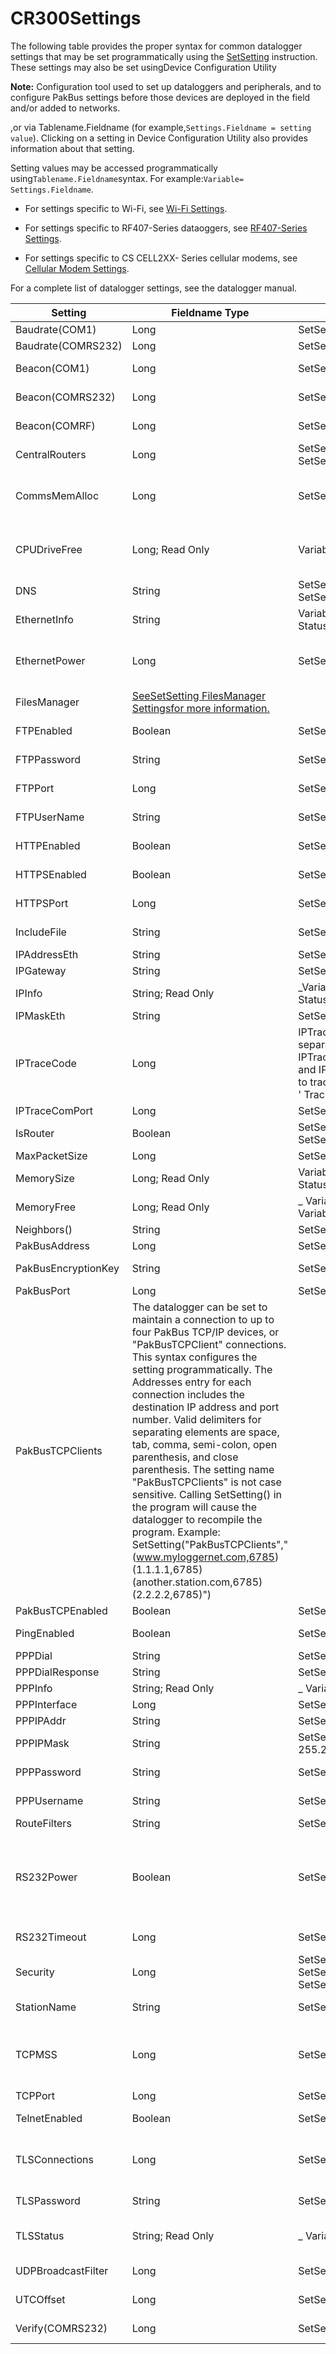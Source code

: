 # CR300Settings

The following table provides the proper syntax for common datalogger settings that may be set programmatically using the [SetSetting](setstatussetsetting.md) instruction. These settings may also be set usingDevice Configuration Utility

**Note:** Configuration tool used to set up dataloggers and peripherals, and to configure PakBus settings before those devices are deployed in the field and/or added to networks.

,or via Tablename.Fieldname (for example,`Settings.Fieldname = setting value`). Clicking on a setting in Device Configuration Utility also provides information about that setting.

Setting values may be accessed programmatically using`Tablename.Fieldname`syntax. For example:`Variable= Settings.Fieldname`.

- For settings specific to Wi-Fi, see [Wi-Fi Settings](SettingsWiFi.md).

- For settings specific to RF407-Series dataoggers, see [RF407-Series Settings](SettingsRF.md).

- For settings specific to CS CELL2XX- Series cellular modems, see [Cellular Modem Settings](cellmodemsettings.md).

For a complete list of datalogger settings, see the datalogger manual.

| Setting             | Fieldname Type                                                                                                                                                                                                                                                                                                                                                                                                                                                                                                                                                                                                                                                                 | Example Syntax                                                                                                                                                                                                                           | Notes                                                      |
| ------------------- | ------------------------------------------------------------------------------------------------------------------------------------------------------------------------------------------------------------------------------------------------------------------------------------------------------------------------------------------------------------------------------------------------------------------------------------------------------------------------------------------------------------------------------------------------------------------------------------------------------------------------------------------------------------------------------ | ---------------------------------------------------------------------------------------------------------------------------------------------------------------------------------------------------------------------------------------- | ---------------------------------------------------------- |
| Baudrate(COM1)      | Long                                                                                                                                                                                                                                                                                                                                                                                                                                                                                                                                                                                                                                                                           | SetSetting("Baudrate(COM1)",115200)                                                                                                                                                                                                      |
| Baudrate(COMRS232)  | Long                                                                                                                                                                                                                                                                                                                                                                                                                                                                                                                                                                                                                                                                           | SetSetting("Baudrate(COMRS232)",115200)                                                                                                                                                                                                  |
| Beacon(COM1)        | Long                                                                                                                                                                                                                                                                                                                                                                                                                                                                                                                                                                                                                                                                           | SetSetting("Beacon(COM1)",60)                                                                                                                                                                                                            | Unit = seconds                                             |
| Beacon(COMRS232)    | Long                                                                                                                                                                                                                                                                                                                                                                                                                                                                                                                                                                                                                                                                           | SetSetting("Beacon(COMRS232)",60)                                                                                                                                                                                                        | Unit = seconds                                             |
| Beacon(COMRF)       | Long                                                                                                                                                                                                                                                                                                                                                                                                                                                                                                                                                                                                                                                                           | SetSetting("Beacon(COMRF)",60)                                                                                                                                                                                                           | Unit = seconds                                             |
| CentralRouters      | Long                                                                                                                                                                                                                                                                                                                                                                                                                                                                                                                                                                                                                                                                           | SetSetting("CentralRouters(1)",1,) SetSetting("CentralRouters(2)",2,)                                                                                                                                                                    | Array of 8                                                 |
| CommsMemAlloc       | Long                                                                                                                                                                                                                                                                                                                                                                                                                                                                                                                                                                                                                                                                           | SetSetting("CommsMemAlloc ,50)                                                                                                                                                                                                           | Max number of PakBus nodes                                 |
| CPUDriveFree        | Long; Read Only                                                                                                                                                                                                                                                                                                                                                                                                                                                                                                                                                                                                                                                                | Variable = Status.CPUDriveFree                                                                                                                                                                                                           | Use variable declared as LONG                              |
| DNS                 | String                                                                                                                                                                                                                                                                                                                                                                                                                                                                                                                                                                                                                                                                         | SetSetting("DNS(1)","1.1.1.1") SetSetting("DNS(2)","2.2.2.2")                                                                                                                                                                            | Array of 2                                                 |
| EthernetInfo        | String                                                                                                                                                                                                                                                                                                                                                                                                                                                                                                                                                                                                                                                                         | Variable = Settings.EthernetInfo or Variable = Status.EthernetInfo                                                                                                                                                                       |
| EthernetPower       | Long                                                                                                                                                                                                                                                                                                                                                                                                                                                                                                                                                                                                                                                                           | SetSetting("EthernetPower ,1)                                                                                                                                                                                                            | 0 = always on 2 = 1 minute 10 = disabled                   |
| FilesManager        | [SeeSetSetting FilesManager Settingsfor more information.](filesmanager2.md)                                                                                                                                                                                                                                                                                                                                                                                                                                                                                                                                                                                                   |
| FTPEnabled          | Boolean                                                                                                                                                                                                                                                                                                                                                                                                                                                                                                                                                                                                                                                                        | SetSetting("FTPEnabled ,True)                                                                                                                                                                                                            | True or False                                              |
| FTPPassword         | String                                                                                                                                                                                                                                                                                                                                                                                                                                                                                                                                                                                                                                                                         | SetSetting("FTPPassword", PW )                                                                                                                                                                                                           | Max 63 characters                                          |
| FTPPort             | Long                                                                                                                                                                                                                                                                                                                                                                                                                                                                                                                                                                                                                                                                           | SetSetting("FTPPort",10)                                                                                                                                                                                                                 | Valid range 0 to 65535                                     |
| FTPUserName         | String                                                                                                                                                                                                                                                                                                                                                                                                                                                                                                                                                                                                                                                                         | SetSetting("FTPUserName , Name )                                                                                                                                                                                                         | Max 63 characters                                          |
| HTTPEnabled         | Boolean                                                                                                                                                                                                                                                                                                                                                                                                                                                                                                                                                                                                                                                                        | SetSetting(HTTPEnabled ,True)                                                                                                                                                                                                            | True or False                                              |
| HTTPSEnabled        | Boolean                                                                                                                                                                                                                                                                                                                                                                                                                                                                                                                                                                                                                                                                        | SetSetting("HTTPSEnabled ,True)                                                                                                                                                                                                          | True or False                                              |
| HTTPSPort           | Long                                                                                                                                                                                                                                                                                                                                                                                                                                                                                                                                                                                                                                                                           | SetSetting("HTTPSPort ,88)                                                                                                                                                                                                               | Valid range 0 to 65535                                     |
| IncludeFile         | String                                                                                                                                                                                                                                                                                                                                                                                                                                                                                                                                                                                                                                                                         | SetSetting("IncludeFile","test.cr300")                                                                                                                                                                                                   | Max 63 characters                                          |
| IPAddressEth        | String                                                                                                                                                                                                                                                                                                                                                                                                                                                                                                                                                                                                                                                                         | SetSetting("IPAddressEth","2.2.2.2")                                                                                                                                                                                                     |
| IPGateway           | String                                                                                                                                                                                                                                                                                                                                                                                                                                                                                                                                                                                                                                                                         | SetSetting("IPGateway","10.10.10.10")                                                                                                                                                                                                    |
| IPInfo              | String; Read Only                                                                                                                                                                                                                                                                                                                                                                                                                                                                                                                                                                                                                                                              | _Variable _= Settings.IPInfo or _ Variable _= Status.IPInfo                                                                                                                                                                              |
| IPMaskEth           | String                                                                                                                                                                                                                                                                                                                                                                                                                                                                                                                                                                                                                                                                         | SetSetting("IPMaskEth","255.255.255.255")                                                                                                                                                                                                |
| IPTraceCode         | Long                                                                                                                                                                                                                                                                                                                                                                                                                                                                                                                                                                                                                                                                           | IPTraceCode and IPTraceComport are two separate settings that can be used together. IPTraceCode specifies what traffic to trace and IPTraceComPort specifies the ComPort to trace on. SetSetting("IPTraceCode",8192) ' Trace FTP traffic |
| IPTraceComPort      | Long                                                                                                                                                                                                                                                                                                                                                                                                                                                                                                                                                                                                                                                                           | SetSetting("IPTraceComPort",RS232)                                                                                                                                                                                                       |
| IsRouter            | Boolean                                                                                                                                                                                                                                                                                                                                                                                                                                                                                                                                                                                                                                                                        | SetSetting("IsRouter", -1) or SetSetting("IsRouter", 0)                                                                                                                                                                                  | -1 = True 0 = False                                        |
| MaxPacketSize       | Long                                                                                                                                                                                                                                                                                                                                                                                                                                                                                                                                                                                                                                                                           | SetSetting("MaxPacketSize", 512)                                                                                                                                                                                                         |
| MemorySize          | Long; Read Only                                                                                                                                                                                                                                                                                                                                                                                                                                                                                                                                                                                                                                                                | Variable = Settings.MemorySize or Variable = Status.MemorySize                                                                                                                                                                           |
| MemoryFree          | Long; Read Only                                                                                                                                                                                                                                                                                                                                                                                                                                                                                                                                                                                                                                                                | _ Variable _= Settings.MemoryFree or* Variable *= Status.MemoryFree                                                                                                                                                                      |
| Neighbors()         | String                                                                                                                                                                                                                                                                                                                                                                                                                                                                                                                                                                                                                                                                         | SetSetting("Neighbors(COMC1)",("33,50")                                                                                                                                                                                                  |
| PakBusAddress       | Long                                                                                                                                                                                                                                                                                                                                                                                                                                                                                                                                                                                                                                                                           | SetSetting("PakBusAddress ,50)                                                                                                                                                                                                           |
| PakBusEncryptionKey | String                                                                                                                                                                                                                                                                                                                                                                                                                                                                                                                                                                                                                                                                         | SetSetting("PakBusEncryptionKey","mykey")                                                                                                                                                                                                | Max 63 characters                                          |
| PakBusPort          | Long                                                                                                                                                                                                                                                                                                                                                                                                                                                                                                                                                                                                                                                                           | SetSetting("PakBusPort ,6785)                                                                                                                                                                                                            |
| PakBusTCPClients    | The datalogger can be set to maintain a connection to up to four PakBus TCP/IP devices, or "PakBusTCPClient" connections. This syntax configures the setting programmatically. The Addresses entry for each connection includes the destination IP address and port number. Valid delimiters for separating elements are space, tab, comma, semi-colon, open parenthesis, and close parenthesis. The setting name "PakBusTCPClients" is not case sensitive. Calling SetSetting() in the program will cause the datalogger to recompile the program. Example: SetSetting("PakBusTCPClients","(www.myloggernet.com,6785)(1.1.1.1,6785)(another.station.com,6785)(2.2.2.2,6785)") |
| PakBusTCPEnabled    | Boolean                                                                                                                                                                                                                                                                                                                                                                                                                                                                                                                                                                                                                                                                        | SetSetting("PakBusTCPEnabled", True)                                                                                                                                                                                                     |
| PingEnabled         | Boolean                                                                                                                                                                                                                                                                                                                                                                                                                                                                                                                                                                                                                                                                        | SetSetting("PingEnabled", True)                                                                                                                                                                                                          | True or False                                              |
| PPPDial             | String                                                                                                                                                                                                                                                                                                                                                                                                                                                                                                                                                                                                                                                                         | SetSetting("PPPDial", PPP )                                                                                                                                                                                                              |
| PPPDialResponse     | String                                                                                                                                                                                                                                                                                                                                                                                                                                                                                                                                                                                                                                                                         | SetSetting("PPPDialResponse", Connect )                                                                                                                                                                                                  |
| PPPInfo             | String; Read Only                                                                                                                                                                                                                                                                                                                                                                                                                                                                                                                                                                                                                                                              | _ Variable _= Settings.PPPInfo                                                                                                                                                                                                           |
| PPPInterface        | Long                                                                                                                                                                                                                                                                                                                                                                                                                                                                                                                                                                                                                                                                           | SetSetting("PPPInterface", COMRS232)                                                                                                                                                                                                     |
| PPPIPAddr           | String                                                                                                                                                                                                                                                                                                                                                                                                                                                                                                                                                                                                                                                                         | SetSetting("PPPIPAddr", 1.1.1.1 )                                                                                                                                                                                                        |
| PPPIPMask           | String                                                                                                                                                                                                                                                                                                                                                                                                                                                                                                                                                                                                                                                                         | SetSetting("PPPIPMask", 255.255.255.255")                                                                                                                                                                                                |
| PPPPassword         | String                                                                                                                                                                                                                                                                                                                                                                                                                                                                                                                                                                                                                                                                         | SetSetting("PPPPassword", PW )                                                                                                                                                                                                           | Max 63 characters                                          |
| PPPUsername         | String                                                                                                                                                                                                                                                                                                                                                                                                                                                                                                                                                                                                                                                                         | SetSetting("PPPUserName", name )                                                                                                                                                                                                         | Max 63 characters                                          |
| RouteFilters        | String                                                                                                                                                                                                                                                                                                                                                                                                                                                                                                                                                                                                                                                                         | SetSetting( RouteFilters ,1)                                                                                                                                                                                                             |
| RS232Power          | Boolean                                                                                                                                                                                                                                                                                                                                                                                                                                                                                                                                                                                                                                                                        | SetSetting( RS232Power ,True)                                                                                                                                                                                                            | True = always on False = times out after specified seconds |
| RS232Timeout        | Long                                                                                                                                                                                                                                                                                                                                                                                                                                                                                                                                                                                                                                                                           | SetSetting( RS232Timeout ,60)                                                                                                                                                                                                            | Units = seconds                                            |
| Security            | Long                                                                                                                                                                                                                                                                                                                                                                                                                                                                                                                                                                                                                                                                           | SetSetting("Security(1)",111) SetSetting("Security(2)",222) SetSetting("Security(3)",333)                                                                                                                                                | Array of 3                                                 |
| StationName         | String                                                                                                                                                                                                                                                                                                                                                                                                                                                                                                                                                                                                                                                                         | SetSetting("StationName", "NewName")                                                                                                                                                                                                     | Max 63 characters                                          |
| TCPMSS              | Long                                                                                                                                                                                                                                                                                                                                                                                                                                                                                                                                                                                                                                                                           | SetSetting("TCPMSS", 500)                                                                                                                                                                                                                | Max number of bytes in single TCP segment                  |
| TCPPort             | Long                                                                                                                                                                                                                                                                                                                                                                                                                                                                                                                                                                                                                                                                           | SetSetting("TCPPort ,6785)                                                                                                                                                                                                               |
| TelnetEnabled       | Boolean                                                                                                                                                                                                                                                                                                                                                                                                                                                                                                                                                                                                                                                                        | SetSetting("TelnetEnabled ,True)                                                                                                                                                                                                         | True or False                                              |
| TLSConnections      | Long                                                                                                                                                                                                                                                                                                                                                                                                                                                                                                                                                                                                                                                                           | SetSetting("TLSConnections,10)                                                                                                                                                                                                           | Max number of TLS server connections                       |
| TLSPassword         | String                                                                                                                                                                                                                                                                                                                                                                                                                                                                                                                                                                                                                                                                         | SetSetting("TLSPassword , PW )                                                                                                                                                                                                           | Max 63 characters                                          |
| TLSStatus           | String; Read Only                                                                                                                                                                                                                                                                                                                                                                                                                                                                                                                                                                                                                                                              | _ Variable_= Settings.TLSStatus                                                                                                                                                                                                          | Initialized or not initialized                             |
| UDPBroadcastFilter  | Long                                                                                                                                                                                                                                                                                                                                                                                                                                                                                                                                                                                                                                                                           | SetSetting("UDPBroadcastFilter",111)                                                                                                                                                                                                     | Valid range 0 - 65535                                      |
| UTCOffset           | Long                                                                                                                                                                                                                                                                                                                                                                                                                                                                                                                                                                                                                                                                           | SetSetting("UTCOffset",3600)                                                                                                                                                                                                             | Units = seconds                                            |
| Verify(COMRS232)    | Long                                                                                                                                                                                                                                                                                                                                                                                                                                                                                                                                                                                                                                                                           | SetSetting("Verify(COMRS232) ,60)                                                                                                                                                                                                        | Units = seconds                                            |
